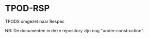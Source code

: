 # TPOD-RSP
TPODS omgezet naar Respec

NB: De documenten in deze repository zijn nog "under-construction".
